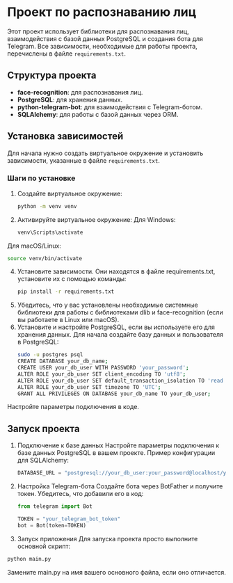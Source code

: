 # Проект по распознаванию лиц
Этот проект использует библиотеки для распознавания лиц, взаимодействия с базой данных PostgreSQL и создания бота для Telegram. Все зависимости, необходимые для работы проекта, перечислены в файле `requirements.txt`.
## Структура проекта
- **face-recognition**: для распознавания лиц.
- **PostgreSQL**: для хранения данных.
- **python-telegram-bot**: для взаимодействия с Telegram-ботом.
- **SQLAlchemy**: для работы с базой данных через ORM.
## Установка зависимостей
Для начала нужно создать виртуальное окружение и установить зависимости, указанные в файле `requirements.txt`. 

### Шаги по установке
1. Создайте виртуальное окружение:
   ```bash
   python -m venv venv
2. Активируйте виртуальное окружение:
Для Windows:
   ```bash
   venv\Scripts\activate
Для macOS/Linux:
   ```bash
   source venv/bin/activate
   ```
4. Установите зависимости. Они находятся в файле requirements.txt, установите их с помощью команды:
   ```bash
   pip install -r requirements.txt
   ```
6. Убедитесь, что у вас установлены необходимые системные библиотеки для работы с библиотеками dlib и face-recognition (если вы работаете в Linux или macOS).
7. Установите и настройте PostgreSQL, если вы используете его для хранения данных.
Для начала создайте базу данных и пользователя в PostgreSQL:
   ```bash
   sudo -u postgres psql
   CREATE DATABASE your_db_name;
   CREATE USER your_db_user WITH PASSWORD 'your_password';
   ALTER ROLE your_db_user SET client_encoding TO 'utf8';
   ALTER ROLE your_db_user SET default_transaction_isolation TO 'read committed';
   ALTER ROLE your_db_user SET timezone TO 'UTC';
   GRANT ALL PRIVILEGES ON DATABASE your_db_name TO your_db_user;
   ```
Настройте параметры подключения в коде.

## Запуск проекта
1. Подключение к базе данных
Настройте параметры подключения к базе данных PostgreSQL в вашем проекте.
Пример конфигурации для SQLAlchemy:
   ```python
   DATABASE_URL = "postgresql://your_db_user:your_password@localhost/your_db_name"
   ```
3. Настройка Telegram-бота
Создайте бота через BotFather и получите токен. Убедитесь, что добавили его в код:
   ```python
   from telegram import Bot
   
   TOKEN = "your_telegram_bot_token"
   bot = Bot(token=TOKEN)
   ```
3. Запуск приложения
Для запуска проекта просто выполните основной скрипт:
```bash
python main.py
```
Замените main.py на имя вашего основного файла, если оно отличается.
